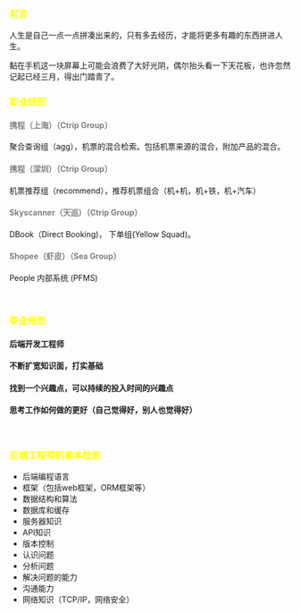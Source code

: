### <span style="color:yellow">前言</span>
人生是自己一点一点拼凑出来的，只有多去经历，才能将更多有趣的东西拼进人生。

黏在手机这一块屏幕上可能会浪费了大好光阴，偶尔抬头看一下天花板，也许忽然记起已经三月，得出门踏青了。





### <span style="color:yellow">职业经历</span>
#### <span style="color:grey">携程（上海）（Ctrip Group）
聚合查询组（agg），机票的混合检索。包括机票来源的混合，附加产品的混合。
#### <span style="color:grey">携程（深圳）（Ctrip Group）
机票推荐组（recommend），推荐机票组合（机+机，机+铁，机+汽车）
#### <span style="color:grey">Skyscanner（天巡）（Ctrip Group）
DBook（Direct Booking)， 下单组(Yellow Squad)。
#### <span style="color:grey">Shopee（虾皮）（Sea Group）
People 内部系统 (PFMS)

<br>

### <span style="color:yellow">职业规划 </span>
#### 后端开发工程师
#### 不断扩宽知识面，打实基础
#### 找到一个兴趣点，可以持续的投入时间的兴趣点
#### 思考工作如何做的更好（自己觉得好，别人也觉得好）

<br>

### <span style="color:yellow">后端工程师的基本技能</span>
- 后端编程语言
- 框架（包括web框架，ORM框架等）
- 数据结构和算法
- 数据库和缓存
- 服务器知识
- API知识
- 版本控制
- 认识问题
- 分析问题
- 解决问题的能力
- 沟通能力
- 网络知识（TCP/IP，网络安全）